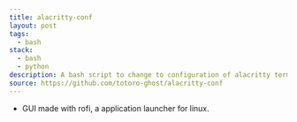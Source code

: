 ```yaml
---
title: alacritty-conf
layout: post
tags:
  - bash
stack:
  - bash
  - python
description: A bash script to change to configuration of alacritty terminal emulator.
source: https://github.com/totoro-ghost/alacritty-conf
---
```


- GUI made with rofi, a application launcher for linux.
